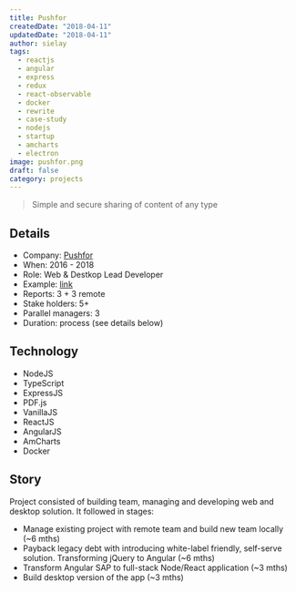 ```yaml
---
title: Pushfor
createdDate: "2018-04-11"
updatedDate: "2018-04-11"
author: sielay
tags:
  - reactjs 
  - angular 
  - express 
  - redux 
  - react-observable 
  - docker 
  - rewrite 
  - case-study 
  - nodejs 
  - startup 
  - amcharts 
  - electron
image: pushfor.png
draft: false
category: projects
---
```


> Simple and secure sharing of content of any type

## Details

 * Company: [Pushfor](https://pushfor.com)
 * When: 2016 - 2018
 * Role: Web & Destkop Lead Developer
 * Example: [link](https://web.pushfor.com)
 * Reports: 3 + 3 remote
 * Stake holders: 5+ 
 * Parallel managers: 3
 * Duration: process (see details below)

## Technology

 * NodeJS
 * TypeScript
 * ExpressJS
 * PDF.js
 * VanillaJS
 * ReactJS
 * AngularJS
 * AmCharts
 * Docker

## Story

Project consisted of building team, managing and developing web and desktop solution. It followed in stages:

 * Manage existing project with remote team and build new team locally (~6 mths)
 * Payback legacy debt with introducing white-label friendly, self-serve solution. Transforming jQuery to Angular
 (~6 mths)
 * Transform Angular SAP to full-stack Node/React application (~3 mths)
 * Build desktop version of the app (~3 mths)
